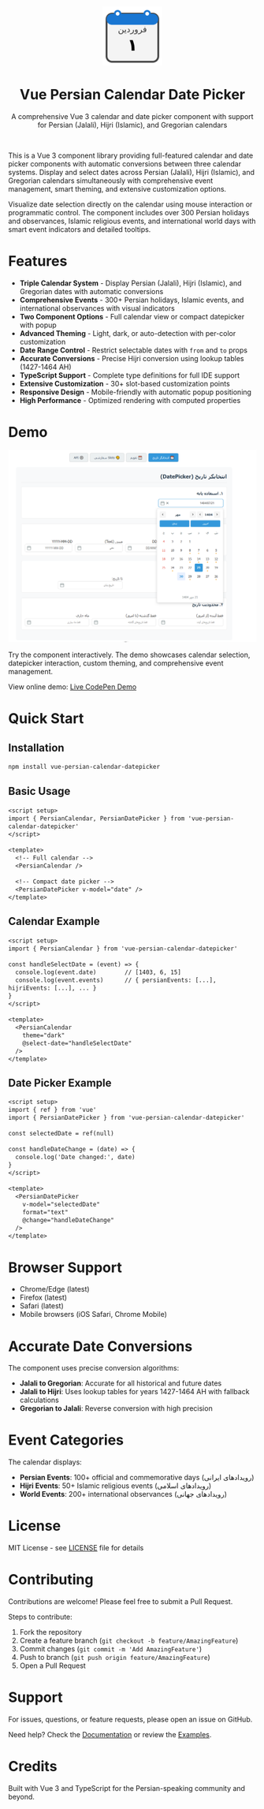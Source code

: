 <p align="center">
    <img src="./docs/docs/.vuepress/public/logo.svg" alt="Vue Persian Calendar | Persian Date Picker" title="Vue Persian Calendar | Persian Date Picker" width="120" />
</p>

<h1 align="center">Vue Persian Calendar Date Picker</h1>

<p align="center" width="300px">
A comprehensive Vue 3 calendar and date picker component with support for Persian (Jalali), Hijri (Islamic), and Gregorian calendars
</p>

<br/>

This is a Vue 3 component library providing full-featured calendar and date picker components with automatic conversions between three calendar systems. Display and select dates across Persian (Jalali), Hijri (Islamic), and Gregorian calendars simultaneously with comprehensive event management, smart theming, and extensive customization options.

Visualize date selection directly on the calendar using mouse interaction or programmatic control. The component includes over 300 Persian holidays and observances, Islamic religious events, and international world days with smart event indicators and detailed tooltips.

# Features

- **Triple Calendar System** - Display Persian (Jalali), Hijri (Islamic), and Gregorian dates with automatic conversions
- **Comprehensive Events** - 300+ Persian holidays, Islamic events, and international observances with visual indicators
- **Two Component Options** - Full calendar view or compact datepicker with popup
- **Advanced Theming** - Light, dark, or auto-detection with per-color customization
- **Date Range Control** - Restrict selectable dates with `from` and `to` props
- **Accurate Conversions** - Precise Hijri conversion using lookup tables (1427-1464 AH)
- **TypeScript Support** - Complete type definitions for full IDE support
- **Extensive Customization** - 30+ slot-based customization points
- **Responsive Design** - Mobile-friendly with automatic popup positioning
- **High Performance** - Optimized rendering with computed properties

# Demo

[![Vue Persian Calendar Demo](./docs/docs/.vuepress/public/images/demo.png)](https://codepen.io/mohamadhpp/pen/vELRmNa)

Try the component interactively. The demo showcases calendar selection, datepicker interaction, custom theming, and comprehensive event management.

View online demo: [Live CodePen Demo](https://codepen.io/mohamadhpp/pen/vELRmNa)

# Quick Start

## Installation

```bash
npm install vue-persian-calendar-datepicker
```

## Basic Usage

```vue
<script setup>
import { PersianCalendar, PersianDatePicker } from 'vue-persian-calendar-datepicker'
</script>

<template>
  <!-- Full calendar -->
  <PersianCalendar />
  
  <!-- Compact date picker -->
  <PersianDatePicker v-model="date" />
</template>
```

## Calendar Example

```vue
<script setup>
import { PersianCalendar } from 'vue-persian-calendar-datepicker'

const handleSelectDate = (event) => {
  console.log(event.date)        // [1403, 6, 15]
  console.log(event.events)      // { persianEvents: [...], hijriEvents: [...], ... }
}
</script>

<template>
  <PersianCalendar
    theme="dark"
    @select-date="handleSelectDate"
  />
</template>
```

## Date Picker Example

```vue
<script setup>
import { ref } from 'vue'
import { PersianDatePicker } from 'vue-persian-calendar-datepicker'

const selectedDate = ref(null)

const handleDateChange = (date) => {
  console.log('Date changed:', date)
}
</script>

<template>
  <PersianDatePicker
    v-model="selectedDate"
    format="text"
    @change="handleDateChange"
  />
</template>
```

# Browser Support

- Chrome/Edge (latest)
- Firefox (latest)
- Safari (latest)
- Mobile browsers (iOS Safari, Chrome Mobile)

# Accurate Date Conversions

The component uses precise conversion algorithms:

- **Jalali to Gregorian**: Accurate for all historical and future dates
- **Jalali to Hijri**: Uses lookup tables for years 1427-1464 AH with fallback calculations
- **Gregorian to Jalali**: Reverse conversion with high precision

# Event Categories

The calendar displays:

- **Persian Events**: 100+ official and commemorative days (رویدادهای ایرانی)
- **Hijri Events**: 50+ Islamic religious events (رویدادهای اسلامی)
- **World Events**: 200+ international observances (رویدادهای جهانی)

# License

MIT License - see [LICENSE](./LICENSE) file for details

# Contributing

Contributions are welcome! Please feel free to submit a Pull Request.

Steps to contribute:
1. Fork the repository
2. Create a feature branch (`git checkout -b feature/AmazingFeature`)
3. Commit changes (`git commit -m 'Add AmazingFeature'`)
4. Push to branch (`git push origin feature/AmazingFeature`)
5. Open a Pull Request

# Support

For issues, questions, or feature requests, please open an issue on GitHub.

Need help? Check the [Documentation](https://vue-persian-calendar.vercel.app/) or review the [Examples](./docs/docs/README.md).

# Credits

Built with Vue 3 and TypeScript for the Persian-speaking community and beyond.
